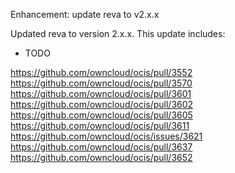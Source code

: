 Enhancement: update reva to v2.x.x

Updated reva to version 2.x.x. This update includes:

* TODO

https://github.com/owncloud/ocis/pull/3552
https://github.com/owncloud/ocis/pull/3570
https://github.com/owncloud/ocis/pull/3601
https://github.com/owncloud/ocis/pull/3602
https://github.com/owncloud/ocis/pull/3605
https://github.com/owncloud/ocis/pull/3611
https://github.com/owncloud/ocis/issues/3621
https://github.com/owncloud/ocis/pull/3637
https://github.com/owncloud/ocis/pull/3652
